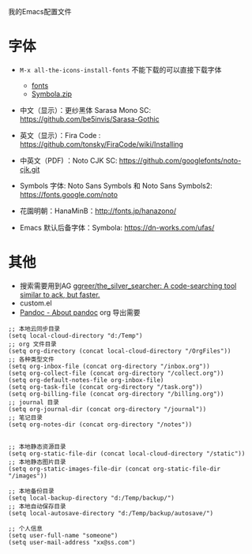 我的Emacs配置文件


# 字体
- `M-x all-the-icons-install-fonts` 不能下载的可以直接下载字体
	- [fonts](https://github.com/domtronn/all-the-icons.el/tree/master/fonts)
	- [Symbola.zip](https://dn-works.com/wp-content/uploads/2020/UFAS-Fonts/Symbola.zip)
    
- 中文（显示）：更纱黑体 Sarasa Mono SC: https://github.com/be5invis/Sarasa-Gothic
- 英文（显示）：Fira Code : https://github.com/tonsky/FiraCode/wiki/Installing
- 中英文（PDF) ：Noto CJK SC: https://github.com/googlefonts/noto-cjk.git
- Symbols 字体: Noto Sans Symbols 和 Noto Sans Symbols2: https://fonts.google.com/noto
- 花園明朝：HanaMinB：http://fonts.jp/hanazono/
- Emacs 默认后备字体：Symbola: https://dn-works.com/ufas/    
    
# 其他
- 搜索需要用到AG [ggreer/the_silver_searcher: A code-searching tool similar to ack, but faster.](https://github.com/ggreer/the_silver_searcher)
- custom.el
- [Pandoc - About pandoc](https://pandoc.org/) org 导出需要

```elisp
;; 本地云同步目录
(setq local-cloud-directory "d:/Temp")
;; org 文件目录
(setq org-directory (concat local-cloud-directory "/OrgFiles"))
;; 各种类型文件
(setq org-inbox-file (concat org-directory "/inbox.org"))
(setq org-collect-file (concat org-directory "/collect.org"))
(setq org-default-notes-file org-inbox-file)
(setq org-task-file (concat org-directory "/task.org"))
(setq org-billing-file (concat org-directory "/billing.org"))
;; journal 目录
(setq org-journal-dir (concat org-directory "/journal"))
;; 笔记目录
(setq org-notes-dir (concat org-directory "/notes"))


;; 本地静态资源目录
(setq org-static-file-dir (concat local-cloud-directory "/static"))
;; 本地静态图片目录
(setq org-static-images-file-dir (concat org-static-file-dir "/images"))

;; 本地备份目录
(setq local-backup-directory "d:/Temp/backup/")
;; 本地自动保存目录
(setq local-autosave-directory "d:/Temp/backup/autosave/")

;; 个人信息
(setq user-full-name "someone")
(setq user-mail-address "xx@ss.com")
```
